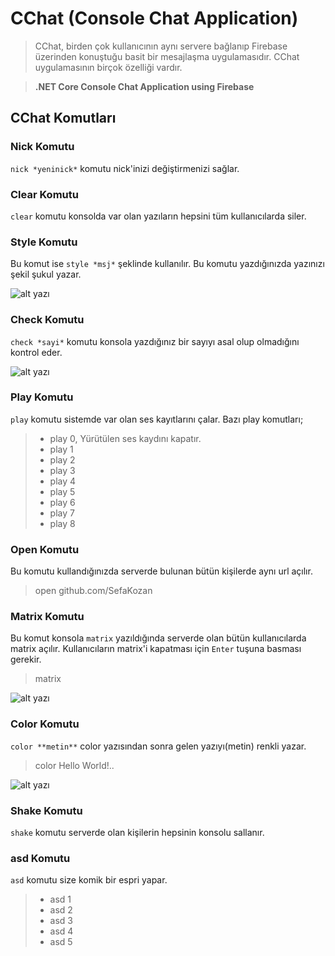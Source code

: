 # CChat (Console Chat Application)
> CChat, birden çok kullanıcının aynı servere bağlanıp Firebase üzerinden konuştuğu basit bir mesajlaşma uygulamasıdır. CChat uygulamasının birçok özelliği vardır.

> **.NET Core Console Chat Application using Firebase**

## CChat Komutları

### Nick Komutu
`nick *yeninick*` komutu nick'inizi değiştirmenizi sağlar.

        

### Clear Komutu
`clear` komutu konsolda var olan yazıların hepsini tüm kullanıcılarda siler.

           
 
### Style Komutu
Bu komut ise `style *msj*` şeklinde kullanılır. Bu komutu yazdığınızda yazınızı şekil şukul yazar.






![alt yazı][resim]
  

[resim]: https://i.hizliresim.com/492WQ0.png
          






### Check Komutu
`check *sayi*` komutu konsola yazdığınız bir sayıyı asal olup olmadığını kontrol eder.

![alt yazı][fotograf]


[fotograf]: https://i.hizliresim.com/gbzvR2.png    

### Play Komutu
`play` komutu sistemde var olan ses kayıtlarını çalar. Bazı play komutları;
> - play 0, Yürütülen ses kaydını kapatır.
> - play 1
> - play 2
> - play 3
> - play 4
> - play 5
> - play 6
> - play 7
> - play 8


### Open Komutu
Bu komutu kullandığınızda serverde bulunan bütün kişilerde aynı url açılır.
> open github.com/SefaKozan

### Matrix Komutu
Bu komut konsola `matrix` yazıldığında serverde olan bütün kullanıcılarda matrix açılır. Kullanıcıların matrix'i kapatması için `Enter` tuşuna basması gerekir.
> matrix

![alt yazı][resim2]
  

[resim2]: https://i.hizliresim.com/nyV9ag.png


### Color Komutu
`color **metin**` color yazısından sonra gelen yazıyı(metin) renkli yazar.
> color Hello World!..
> 
![alt yazı][resim3]

[resim3]: https://i.hizliresim.com/zyvO1D.png

### Shake Komutu
 `shake` komutu serverde olan kişilerin hepsinin konsolu sallanır.

### asd Komutu
`asd` komutu size komik bir espri yapar.
> - asd 1
> - asd 2
> - asd 3
> - asd 4
> - asd 5


